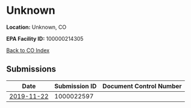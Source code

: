 # Unknown

**Location:** Unknown, CO

**EPA Facility ID:** 100000214305

[Back to CO Index](../../index.md)

## Submissions

| Date | Submission ID | Document Control Number |
|------|--------------|-------------------------|
| [2019-11-22](submissions/1000022597.md) | 1000022597 |  |
